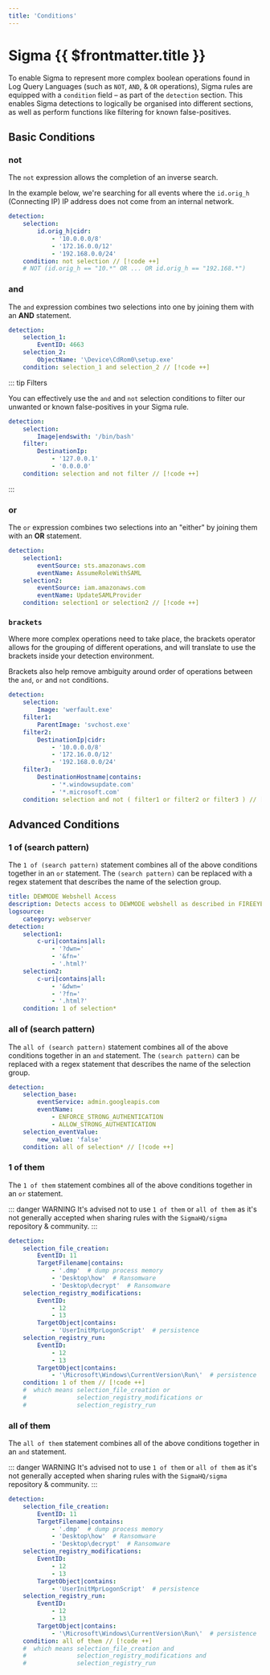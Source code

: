 ```yaml
---
title: 'Conditions'
---
```


# Sigma {{ $frontmatter.title }}

To enable Sigma to represent more complex boolean operations found in Log Query Languages (such as `NOT`, `AND`, & `OR` operations), Sigma rules are equipped with a `condition` field – as part of the `detection` section. This enables Sigma detections to logically be organised into different sections, as well as perform functions like filtering for known false-positives.

## Basic Conditions

### not

The `not` expression allows the completion of an inverse search.

In the example below, we're searching for all events where the `id.orig_h` (Connecting IP) IP address does not come from an internal network.

```yaml
detection:
    selection:
        id.orig_h|cidr:
            - '10.0.0.0/8'
            - '172.16.0.0/12'
            - '192.168.0.0/24'
    condition: not selection // [!code ++]
    # NOT (id.orig_h == "10.*" OR ... OR id.orig_h == "192.168.*") 
```

### and

The `and` expression combines two selections into one by joining them with an **AND** statement.

```yaml
detection:
    selection_1:
        EventID: 4663
    selection_2:
        ObjectName: '\Device\CdRom0\setup.exe'
    condition: selection_1 and selection_2 // [!code ++]
```

::: tip Filters

You can effectively use the `and` and `not` selection conditions to filter our unwanted or known false-positives in your Sigma rule.

```yaml
detection:
    selection:
        Image|endswith: '/bin/bash'
    filter:
        DestinationIp:
            - '127.0.0.1'
            - '0.0.0.0'
    condition: selection and not filter // [!code ++]
```

:::

### or

The `or` expression combines two selections into an "either" by joining them with an **OR** statement.

```yaml
detection:
    selection1:
        eventSource: sts.amazonaws.com
        eventName: AssumeRoleWithSAML
    selection2:
        eventSource: iam.amazonaws.com
        eventName: UpdateSAMLProvider
    condition: selection1 or selection2 // [!code ++]
```

### `brackets`

Where more complex operations need to take place, the brackets operator allows for the grouping of different operations, and will translate to use the brackets inside your detection environment.

Brackets also help remove ambiguity around order of operations between the `and`, `or` and `not` conditions.

```yaml
detection:
    selection:
        Image: 'werfault.exe'
    filter1:
        ParentImage: 'svchost.exe'
    filter2:
        DestinationIp|cidr:
            - '10.0.0.0/8'
            - '172.16.0.0/12'
            - '192.168.0.0/24'
    filter3:
        DestinationHostname|contains:
            - '*.windowsupdate.com'
            - '*.microsoft.com'
    condition: selection and not ( filter1 or filter2 or filter3 ) // [!code ++]
```

## Advanced Conditions

### 1 of (search pattern)

The `1 of (search pattern)` statement combines all of the above conditions together in an `or` statement. The `(search pattern)` can be replaced with a regex statement that describes the name of the selection group.

```yaml
title: DEWMODE Webshell Access
description: Detects access to DEWMODE webshell as described in FIREEYE report
logsource:
    category: webserver
detection:
    selection1:
        c-uri|contains|all:
            - '?dwn='
            - '&fn='
            - '.html?'
    selection2:
        c-uri|contains|all:
            - '&dwn='
            - '?fn='
            - '.html?'
    condition: 1 of selection*
```

### all of (search pattern)

The `all of (search pattern)` statement combines all of the above conditions together in an `and` statement. The `(search pattern)` can be replaced with a regex statement that describes the name of the selection group.

```yaml
detection:
    selection_base:
        eventService: admin.googleapis.com
        eventName:
            - ENFORCE_STRONG_AUTHENTICATION
            - ALLOW_STRONG_AUTHENTICATION
    selection_eventValue:
        new_value: 'false'
    condition: all of selection* // [!code ++]
```

### 1 of them

The `1 of them` statement combines all of the above conditions together in an `or` statement.

::: danger WARNING
It's advised not to use `1 of them` or `all of them` as it's not generally accepted when sharing rules with the `SigmaHQ/sigma` repository & community.
:::

```yaml
detection:
    selection_file_creation:
        EventID: 11
        TargetFilename|contains:
            - '.dmp'  # dump process memory
            - 'Desktop\how'  # Ransomware
            - 'Desktop\decrypt'  # Ransomware
    selection_registry_modifications:
        EventID:
            - 12
            - 13
        TargetObject|contains:
            - 'UserInitMprLogonScript'  # persistence
    selection_registry_run:
        EventID:
            - 12
            - 13
        TargetObject|contains:
            - '\Microsoft\Windows\CurrentVersion\Run\'  # persistence
    condition: 1 of them // [!code ++]
    #  which means selection_file_creation or 
    #              selection_registry_modifications or 
    #              selection_registry_run
```

### all of them

The `all of them` statement combines all of the above conditions together in an `and` statement.

::: danger WARNING
It's advised not to use `1 of them` or `all of them` as it's not generally accepted when sharing rules with the `SigmaHQ/sigma` repository & community.
:::

```yaml
detection:
    selection_file_creation:
        EventID: 11
        TargetFilename|contains:
            - '.dmp'  # dump process memory
            - 'Desktop\how'  # Ransomware
            - 'Desktop\decrypt'  # Ransomware
    selection_registry_modifications:
        EventID:
            - 12
            - 13
        TargetObject|contains:
            - 'UserInitMprLogonScript'  # persistence
    selection_registry_run:
        EventID:
            - 12
            - 13
        TargetObject|contains:
            - '\Microsoft\Windows\CurrentVersion\Run\'  # persistence
    condition: all of them // [!code ++]
    #  which means selection_file_creation and 
    #              selection_registry_modifications and 
    #              selection_registry_run
```
